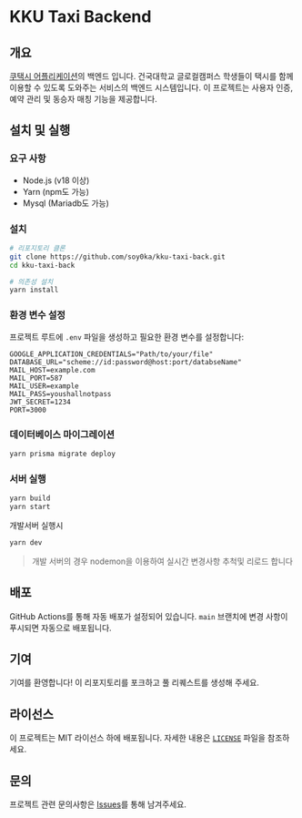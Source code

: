 # KKU Taxi Backend

## 개요
[쿠택시 어플리케이션](https://github.com/soy0ka/kku-taxi)의 백엔드 입니다. 건국대학교 글로컬캠퍼스 학생들이 택시를 함께 이용할 수 있도록 도와주는 서비스의 백엔드 시스템입니다. 이 프로젝트는 사용자 인증, 예약 관리 및 동승자 매칭 기능을 제공합니다.

## 설치 및 실행

### 요구 사항
- Node.js (v18 이상)
- Yarn (npm도 가능)
- Mysql (Mariadb도 가능)
  
### 설치

```bash
# 리포지토리 클론
git clone https://github.com/soy0ka/kku-taxi-back.git
cd kku-taxi-back

# 의존성 설치
yarn install
```

### 환경 변수 설정
프로젝트 루트에 `.env` 파일을 생성하고 필요한 환경 변수를 설정합니다:

```env
GOOGLE_APPLICATION_CREDENTIALS="Path/to/your/file"
DATABASE_URL="scheme://id:password@host:port/databseName"
MAIL_HOST=example.com
MAIL_PORT=587
MAIL_USER=example
MAIL_PASS=youshallnotpass
JWT_SECRET=1234
PORT=3000
```

### 데이터베이스 마이그레이션
```bash
yarn prisma migrate deploy
```

### 서버 실행
```bash
yarn build
yarn start
```
개발서버 실행시
```bash
yarn dev
```
> 개발 서버의 경우 nodemon을 이용하여 실시간 변경사항 추척및 리로드 합니다

## 배포
GitHub Actions를 통해 자동 배포가 설정되어 있습니다. `main` 브랜치에 변경 사항이 푸시되면 자동으로 배포됩니다.

## 기여
기여를 환영합니다! 이 리포지토리를 포크하고 풀 리퀘스트를 생성해 주세요.

## 라이선스
이 프로젝트는 MIT 라이선스 하에 배포됩니다. 자세한 내용은 [`LICENSE`](https://github.com/soy0ka/kku-taxi-back/blob/master/LICENSE) 파일을 참조하세요.

## 문의
프로젝트 관련 문의사항은 [Issues](https://github.com/soy0ka/kku-taxi-back/issues)를 통해 남겨주세요.
